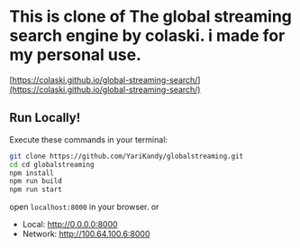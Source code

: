 # This is clone of The global streaming search engine by colaski. i made for my personal use.
[https://colaski.github.io/global-streaming-search/](https://colaski.github.io/global-streaming-search/)

## Run Locally!

Execute these commands in your terminal:

```bash
git clone https://github.com/YariKandy/globalstreaming.git
cd cd globalstreaming
npm install
npm run build
npm run start
```
open `localhost:8000` in your browser. or 
 - Local:      http://0.0.0.0:8000
 - Network:    http://100.64.100.6:8000
